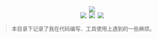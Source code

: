 <div align="center"><img src="https://ossweb-img.qq.com/images/lol/web201310/skin/big92018.jpg"/></div>

<div align="center"><img src="https://img.shields.io/badge/WeChat-yamolv-green.svg?logo=Wechat"/>&ensp;<img src="https://img.shields.io/badge/%E7%BD%97%E6%B4%8B%E6%BC%BE-yamolv%40qq.com-red.svg?logo=Tencent%20QQ"/>&ensp;<img src="https://img.shields.io/badge/mistake-record-red.svg"/></div>

> 本目录下记录了我在代码编写、工具使用上遇到的一些麻烦。
